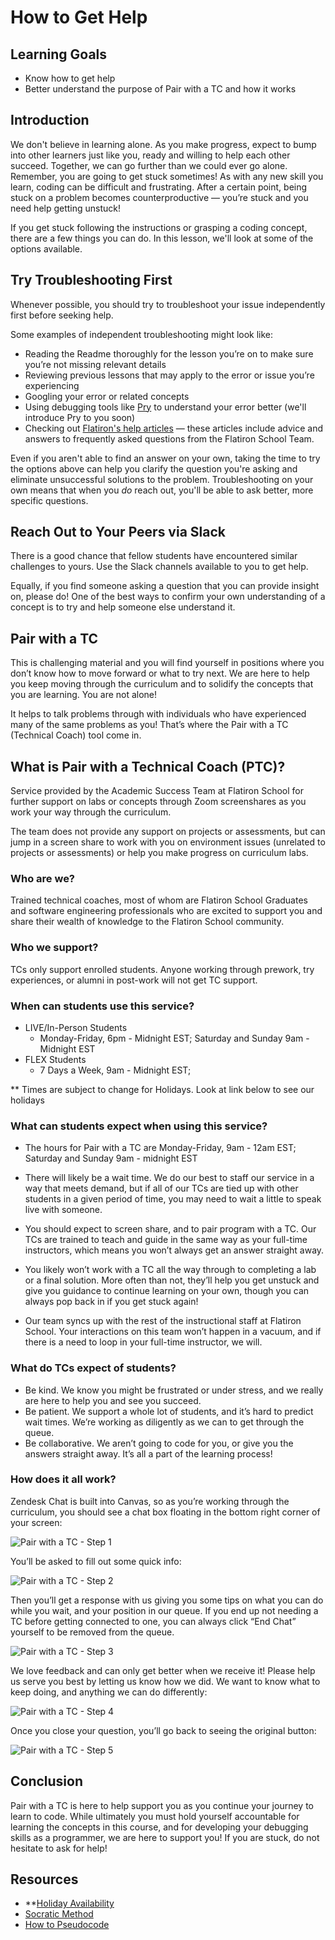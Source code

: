 # How to Get Help

## Learning Goals

- Know how to get help
- Better understand the purpose of Pair with a TC and how it works

## Introduction

We don't believe in learning alone. As you make progress, expect to bump into
other learners just like you, ready and willing to help each other succeed.
Together, we can go further than we could ever go alone. Remember, you are going
to get stuck sometimes! As with any new skill you learn, coding can be difficult
and frustrating. After a certain point, being stuck on a problem becomes
counterproductive — you’re stuck and you need help getting unstuck!

If you get stuck following the instructions or grasping a coding concept, there
are a few things you can do. In this lesson, we'll look at some of the options
available.

## Try Troubleshooting First

Whenever possible, you should try to troubleshoot your issue independently first
before seeking help.

Some examples of independent troubleshooting might look like:

- Reading the Readme thoroughly for the lesson you’re on to make sure you’re not
  missing relevant details
- Reviewing previous lessons that may apply to the error or issue you’re
  experiencing
- Googling your error or related concepts
- Using debugging tools like [Pry](http://pry.github.io/) to understand your
  error better (we'll introduce Pry to you soon)
- Checking out
  [Flatiron's help articles](https://flatironschoolsupport.zendesk.com/hc/en-us)
  — these articles include advice and answers to frequently asked questions from
  the Flatiron School Team.

Even if you aren't able to find an answer on your own, taking the time to try
the options above can help you clarify the question you're asking and eliminate
unsuccessful solutions to the problem. Troubleshooting on your own means that
when you _do_ reach out, you'll be able to ask better, more specific questions.

## Reach Out to Your Peers via Slack

There is a good chance that fellow students have encountered similar challenges
to yours. Use the Slack channels available to you to get help.

Equally, if you find someone asking a question that you can provide insight on,
please do! One of the best ways to confirm your own understanding of a concept
is to try and help someone else understand it.

## Pair with a TC

This is challenging material and you will find yourself in positions where you don’t know how to move forward 
or what to try next. We are here to help you keep moving through the curriculum and to solidify the concepts 
that you are learning. You are not alone! 

It helps to talk problems through with individuals who have experienced many of the same problems as you!
That’s where the Pair with a TC (Technical Coach) tool come in.

## What is Pair with a Technical Coach (PTC)?

Service provided by the Academic Success Team at Flatiron
School for further support on labs or concepts through Zoom screenshares as you work your way through the 
curriculum.

The team does not provide any support on
projects or assessments, but can jump in a screen share to work with you on
environment issues (unrelated to projects or assessments) or help you make
progress on curriculum labs.

### Who are we?

Trained technical coaches, most of whom are Flatiron School Graduates and software engineering professionals who are excited to support you and share their wealth of knowledge to the Flatiron School community. 

### Who we support?

TCs only support enrolled students. Anyone working through prework, try
experiences, or alumni in post-work will not get TC support.

### When can students use this service?

- LIVE/In-Person Students
  - Monday-Friday, 6pm - Midnight EST; Saturday and Sunday 9am - Midnight EST
- FLEX Students 
  - 7 Days a Week, 9am - Midnight EST;

** Times are subject to change for Holidays. Look at link below to see our holidays

### What can students expect when using this service?

- The hours for Pair with a TC are Monday-Friday, 9am - 12am EST; Saturday and
  Sunday 9am - midnight EST

- There will likely be a wait time. We do our best to
  staff our service in a way that meets demand, but if all of our TCs are tied up
  with other students in a given period of time, you may need to wait a little to
  speak live with someone.

- You should expect to screen share, and to pair program with a TC. Our TCs are
  trained to teach and guide in the same way as your full-time instructors, which
  means you won’t always get an answer straight away.

- You likely won’t work with a TC all the way through to completing a lab or a
  final solution. More often than not, they’ll help you get unstuck and give you
  guidance to continue learning on your own, though you can always pop back in if
  you get stuck again!

- Our team syncs up with the rest of the instructional staff at Flatiron School.
  Your interactions on this team won’t happen in a vacuum, and if there is a need
  to loop in your full-time instructor, we will.

### What do TCs expect of students?

- Be kind. We know you might be frustrated or under stress, and we really are
  here to help you and see you succeed.
- Be patient. We support a whole lot of students, and it’s hard to predict wait
  times. We’re working as diligently as we can to get through the queue.
- Be collaborative. We aren’t going to code for you, or give you the answers
  straight away. It’s all a part of the learning process!

### How does it all work?

Zendesk Chat is built into Canvas, so as you’re working through the curriculum,
you should see a chat box floating in the bottom right corner of your screen:

![Pair with a TC - Step 1](https://curriculum-content.s3.amazonaws.com/homeroom/welcome-getting-help/pair-with-a-tc-1.png)

You’ll be asked to fill out some quick info:

![Pair with a TC - Step 2](https://curriculum-content.s3.amazonaws.com/homeroom/welcome-getting-help/pair-with-a-tc-2.png)

Then you’ll get a response with us giving you some tips on what you can do while you wait, and your position in our queue. If you end up not needing a TC before getting connected to one, you can always click “End Chat” yourself to be removed from the queue.

![Pair with a TC - Step 3](https://curriculum-content.s3.amazonaws.com/homeroom/welcome-getting-help/pair-with-a-tc-3.png)

We love feedback and can only get better when we receive it! Please help us serve you best by letting us know how we did. We want to know what to keep doing, and anything we can do differently:

![Pair with a TC - Step 4](https://curriculum-content.s3.amazonaws.com/homeroom/welcome-getting-help/pair-with-a-tc-4.png)

Once you close your question, you’ll go back to seeing the original button:

![Pair with a TC - Step 5](https://curriculum-content.s3.amazonaws.com/homeroom/welcome-getting-help/pair-with-a-tc-5.png)

## Conclusion

Pair with a TC is here to help support you as you continue your journey to learn
to code. While ultimately you must hold yourself accountable for learning the
concepts in this course, and for developing your debugging skills as a
programmer, we are here to support you! If you are stuck, do not hesitate to ask
for help!

## Resources

- **[Holiday Availability][hours]
- [Socratic Method][]
- [How to Pseudocode][pseudocode]

[pseudocode]: https://www.wikihow.com/Write-Pseudocode
[socratic method]: https://en.wikipedia.org/wiki/Socratic_method
[hours]: https://flatironschoolsupport.zendesk.com/hc/en-us/articles/1500005525241-When-are-Online-SE-Technical-Coaches-available-
